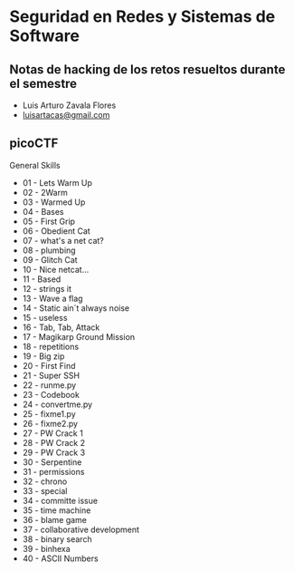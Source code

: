 
# Seguridad en Redes y Sistemas de Software

## Notas de hacking de los retos resueltos durante el semestre
- Luis Arturo Zavala Flores
- luisartacas@gmail.com

## picoCTF
General Skills
- 01 - Lets Warm Up
- 02 - 2Warm
- 03 - Warmed Up
- 04 - Bases
- 05 - First Grip
- 06 - Obedient Cat
- 07 - what's a net cat?
- 08 - plumbing
- 09 - Glitch Cat
- 10 - Nice netcat...
- 11 - Based
- 12 - strings it
- 13 - Wave a flag
- 14 - Static ain´t always noise
- 15 - useless
- 16 - Tab, Tab, Attack
- 17 - Magikarp Ground Mission
- 18 - repetitions
- 19 - Big zip
- 20 - First Find
- 21 - Super SSH
- 22 - runme.py
- 23 - Codebook
- 24 - convertme.py
- 25 - fixme1.py
- 26 - fixme2.py
- 27 - PW Crack 1
- 28 - PW Crack 2
- 29 - PW Crack 3
- 30 - Serpentine
- 31 - permissions
- 32 - chrono
- 33 - special
- 34 - committe issue
- 35 - time machine
- 36 - blame game
- 37 - collaborative development
- 38 - binary search
- 39 - binhexa
- 40 - ASCII Numbers